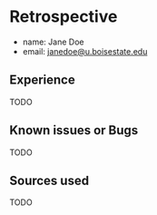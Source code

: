 # Retrospective

- name: Jane Doe
- email: janedoe@u.boisestate.edu

## Experience

TODO

## Known issues or Bugs

TODO

## Sources used

TODO
